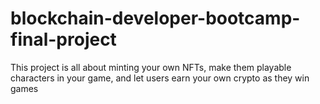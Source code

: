# blockchain-developer-bootcamp-final-project

This project is all about minting your own NFTs, make them playable characters in your game, and let users earn your own crypto as they win games

